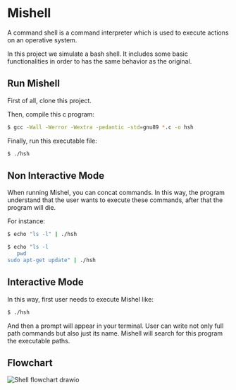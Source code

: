 # Mishell

A command shell is a command interpreter which is used to execute actions on an operative system. 

In this project we simulate a bash shell. It includes some basic functionalities in order to has the same behavior as the original.

## Run Mishell

First of all, clone this project. 

Then, compile this c program:
```sh
$ gcc -Wall -Werror -Wextra -pedantic -std=gnu89 *.c -o hsh
```
Finally, run this executable file:
```sh
$ ./hsh
```

## Non Interactive Mode

When running Mishel, you can concat commands. In this way, the program understand that the user wants to execute these commands, after that the program will die.

For instance:
```sh
$ echo "ls -l" | ./hsh
```

```sh
$ echo "ls -l
   pwd    
sudo apt-get update" | ./hsh
```

## Interactive Mode

In this way, first user needs to execute Mishel like:

```sh
$ ./hsh
```
And then a prompt will appear in your terminal. User can write not only full path commands but also just its name. Mishell will search for this program the executable paths. 

## Flowchart

![Shell flowchart drawio](https://user-images.githubusercontent.com/46456405/183103662-462fcbd8-69cd-4478-a657-126d5d55e6dc.png)

